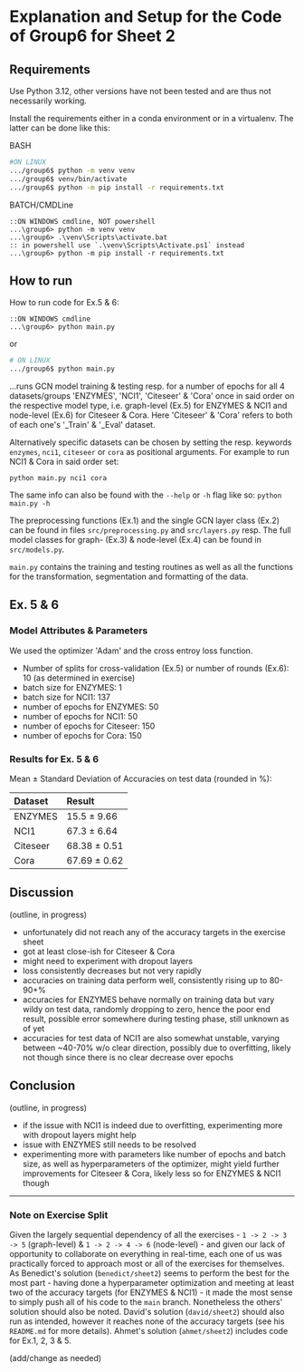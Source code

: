 # Explanation and Setup for the Code of Group6 for Sheet 2

## Requirements

Use Python 3.12, other versions have not been tested and are thus not necessarily working.

Install the requirements either in a conda environment or in a virtualenv. The latter can be done like this:

BASH

```bash
#ON LINUX
.../group6$ python -m venv venv
.../group6$ venv/bin/activate
.../group6$ python -m pip install -r requirements.txt
```

BATCH/CMDLine

```batch
::ON WINDOWS cmdline, NOT powershell
...\group6> python -m venv venv
...\group6> .\venv\Scripts\activate.bat
:: in powershell use `.\venv\Scripts\Activate.ps1` instead
...\group6> python -m pip install -r requirements.txt
```

## How to run

How to run code for Ex.5 & 6:

```batch
::ON WINDOWS cmdline
...\group6> python main.py
```

or

```bash
# ON LINUX
.../group6$ python main.py
```

...runs GCN model training & testing resp. for a number of epochs for all 4 datasets/groups 'ENZYMES', 'NCI1', 'Citeseer' & 'Cora' once in said order on the respective model type, i.e. graph-level (Ex.5) for ENZYMES & NCI1 and node-level (Ex.6) for Citeseer & Cora. Here 'Citeseer' & 'Cora' refers to both of each one's '_Train' & '_Eval' dataset.

Alternatively specific datasets can be chosen by setting the resp. keywords `enzymes`, `nci1`, `citeseer` or `cora` as positional arguments. For example to run NCI1 & Cora in said order set:

`python main.py nci1 cora`

The same info can also be found with the `--help` or `-h` flag like so: `python main.py -h`

The preprocessing functions (Ex.1) and the single GCN layer class (Ex.2) can be found in files `src/preprocessing.py` and `src/layers.py` resp. The full model classes for graph- (Ex.3) & node-level (Ex.4) can be found in `src/models.py`.

`main.py` contains the training and testing routines as well as all the functions for the transformation, segmentation and formatting of the data.

## Ex. 5 & 6

### Model Attributes & Parameters

We used the optimizer 'Adam' and the cross entroy loss function.

- Number of splits for cross-validation (Ex.5) or number of rounds (Ex.6): 10 (as determined in exercise)
- batch size for ENZYMES: 1
- batch size for NCI1: 137
- number of epochs for ENZYMES: 50
- number of epochs for NCI1: 50
- number of epochs for Citeseer: 150
- number of epochs for Cora: 150

### Results for Ex. 5 & 6

Mean ± Standard Deviation of Accuracies on test data (rounded in %):

| Dataset | Result       |
| :------ | :----------- |
|ENZYMES  | 15.5 ± 9.66 |
|NCI1     | 67.3 ± 6.64 |
|Citeseer | 68.38 ± 0.51 |
|Cora     | 67.69 ± 0.62 |

## Discussion

(outline, in progress)
- unfortunately did not reach any of the accuracy targets in the exercise sheet
- got at least close-ish for Citeseer & Cora
- might need to experiment with dropout layers
- loss consistently decreases but not very rapidly
- accuracies on training data perform well, consistently rising up to 80-90+%
- accuracies for ENZYMES behave normally on training data but vary wildy on test data, randomly dropping to zero, hence the poor end result, possible error somewhere during testing phase, still unknown as of yet
- accuracies for test data of NCI1 are also somewhat unstable, varying between ~40-70% w/o clear direction, possibly due to overfitting, likely not though since there is no clear decrease over epochs

## Conclusion

(outline, in progress)
- if the issue with NCI1 is indeed due to overfitting, experimenting more with dropout layers might help
- issue with ENZYMES still needs to be resolved
- experimenting more with parameters like number of epochs and batch size, as well as hyperparameters of the optimizer, might yield further improvements for Citeseer & Cora, likely less so for ENZYMES & NCI1 though

---

### Note on Exercise Split

Given the largely sequential dependency of all the exercises - `1 -> 2 -> 3 -> 5` (graph-level) & `1 -> 2 -> 4 -> 6` (node-level) - and given our lack of opportunity to collaborate on everything in real-time, each one of us was practically forced to approach most or all of the exercises for themselves. As Benedict's solution (`benedict/sheet2`) seems to perform the best for the most part - having done a hyperparameter optimization and meeting at least two of the accuracy targets (for ENZYMES & NCI1) - it made the most sense to simply push all of his code to the `main` branch. Nonetheless the others' solution should also be noted. David's solution (`david/sheet2`) should also run as intended, however it reaches none of the accuracy targets (see his `README.md` for more details). Ahmet's solution (`ahmet/sheet2`) includes code for Ex.1, 2, 3 & 5.

(add/change as needed)
